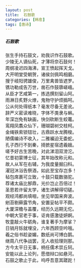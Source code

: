```yaml
---
layout: post
title:  石鼓歌
categories: [韩愈]
tags: [唐诗]
---
```


##### 石鼓歌

张生手持石鼓文，劝我识作石鼓歌。	<br>
少陵无人谪仙死，才薄将奈石鼓何！	<br>
周纲凌迟四海沸，宣王愤起挥天戈。	<br>
大开明堂受朝贺，诸侯剑佩鸣相磨。	<br>
搜于岐阳骋雄俊，万里禽兽皆遮罗。	<br>
镌功勒成告万世，凿石作鼓隳嵯峨。	<br>
从臣才艺咸第一，拣选撰刻留山阿。	<br>
雨淋日炙野火燎，鬼物守护烦撝呵。	<br>
公从何处得纸本？毫发尽备无差讹。	<br>
辞严义密读难晓，字体不类隶与蝌。	<br>
年深岂免有缺画，快剑砍断生蛟鼍。	<br>
鸾翔凤翥众仙下，珊瑚碧树交枝柯。	<br>
金绳铁索锁钮壮，古鼎跃水龙腾梭。	<br>
陋儒编诗不收入，二雅褊迫无委蛇。	<br>
孔子西行不到秦，掎摭星宿遗羲娥。	<br>
嗟予好古生苦晚，对此涕泪双滂沱。	<br>
忆昔初蒙博士征，其年始改称元和。	<br>
故人从军在右辅，为我度量掘臼科。	<br>
濯冠沐浴告祭酒，如此至宝存岂多！	<br>
毡包席裹可立致，十鼓只载数骆驼。	<br>
荐诸太庙比郜鼎，光价岂止百倍过！	<br>
圣恩若许留太学，诸生讲解得切磋。	<br>
观经鸿都尚填咽，坐见举国来奔波。	<br>
剜苔剔藓露节角，安置妥帖平不颇。	<br>
大厦深檐与盖覆，经历久远期无佗。	<br>
中朝大官老于事，讵肯感激徒妍婀。	<br>
牧童敲火牛砺角，谁复著手为摩挲？	<br>
日销月铄就埋没，六年西顾空吟哦。	<br>
羲之俗书趁姿媚，数纸尚可博白鹅。	<br>
继周八代争战罢，无人收拾理则那。	<br>
方今太平日无事，柄任儒术崇丘轲。	<br>
安能以此上论列，愿借辩口如悬河。	<br>
石鼓之歌止于此，呜呼吾意其蹉跎！	<br>





























